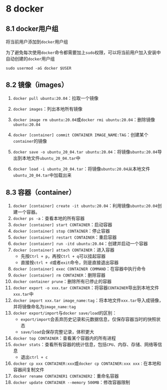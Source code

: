# 8 docker

## 8.1 docker用户组

将当前用户添加到`docker`用户组

为了避免每次使用`docker`命令都需要加上`sudo`权限，可以将当前用户加入安装中自动创建的`docker`用户组

```shell
sudo usermod -aG docker $USER
```

## 8.2 镜像（images）

1. `docker pull ubuntu:20.04`：拉取一个镜像

2. `docker images`：列出本地所有镜像

3. `docker image rm ubuntu:20.04`或`docker rmi ubuntu:20.04`：删除镜像`ubuntu:20.04`

4. `docker [container] commit CONTAINER IMAGE_NAME:TAG`：创建某个`container`的镜像

5. `docker save -o ubuntu_20_04.tar ubuntu:20.04`：将镜像`ubuntu:20.04`导出到本地文件`ubuntu_20_04.tar`中

6. `docker load -i ubuntu_20_04.tar`：将镜像`ubuntu:20.04`从本地文件`ubuntu_20_04.tar`中加载出来

## 8.3 容器（container）

1. `docker [container] create -it ubuntu:20.04`：利用镜像`ubuntu:20.04`创建一个容器。
2. `docker ps -a`：查看本地的所有容器
3. `docker [container] start CONTAINER`：启动容器
4. `docker [container] stop CONTAINER`：停止容器
5. `docker [container] restart CONTAINER`：重启容器
6. `docker [contaienr] run -itd ubuntu:20.04`：创建并启动一个容器
7. `docker [container] attach CONTAINER`：进入容器
   - 先按`Ctrl + p`，再按`Ctrl + q`可以挂起容器
   - 直接按`ctrl + d`或者`exit`命令，则是直接退出容器
8. `docker [container] exec CONTAINER COMMAND`：在容器中执行命令
9. `docker [container] rm CONTAINER`：删除容器
10. `docker container prune`：删除所有已停止的容器
11. `docker export -o xxx.tar CONTAINER`：将容器`CONTAINER`导出到本地文件`xxx.tar`中
12. `docker import xxx.tar image_name:tag`：将本地文件`xxx.tar`导入成镜像，并将镜像命名为`image_name:tag`
13. `docker export/import`与`docker save/load`的区别：
    - `export/import`会丢弃历史记录和元数据信息，仅保存容器当时的快照状态
    - `save/load`会保存完整记录，体积更大
14. `docker top CONTAINER`：查看某个容器内的所有进程
15. `docker stats`：查看所有容器的统计信息，包括`CPU`、内存、存储、网络等信息
    - 退出`ctrl + c`
16. `docker cp xxx CONTAINER:xxx`或`docker cp CONTAINER:xxx xxx：`在本地和容器间复制文件
17. `docker rename CONTAINER1 CONTAINER2`：重命名容器
18. `docker update CONTAINER --memory 500MB`：修改容器限制

